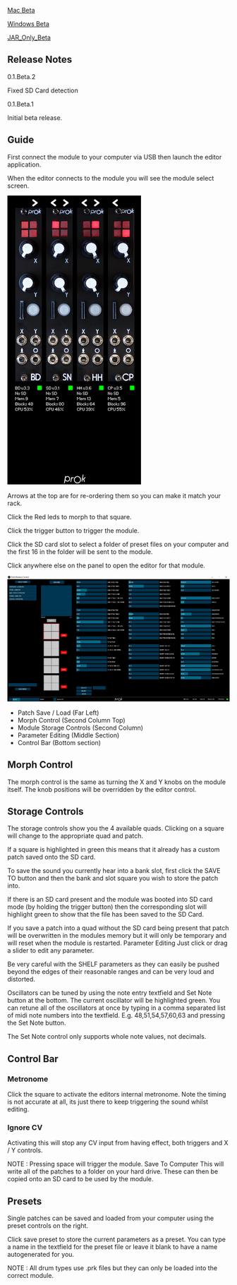 [Mac Beta](https://github.com/Normalised/ProkDrumsEditor/releases/download/v0.1-beta.2/ProkModularEditor_Mac_Beta2.zip)

[Windows Beta](https://github.com/Normalised/ProkDrumsEditor/releases/download/v0.1-beta.2/ProkModularEditor_Win_Beta2.zip)

[JAR_Only_Beta](https://github.com/Normalised/ProkDrumsEditor/releases/download/v0.1-beta.2/ProkModularEditor_JarOnly_Beta2.zip)

Release Notes
-------------

0.1.Beta.2

Fixed SD Card detection

0.1.Beta.1

Initial beta release.

Guide
-----

First connect the module to your computer via USB then launch the editor application.

When the editor connects to the module you will see the module select screen.

![Image of Module Select](ModuleSelect.png)

Arrows at the top are for re-ordering them so you can make it match your rack.

Click the Red leds to morph to that square.

Click the trigger button to trigger the module.

Click the SD card slot to select a folder of preset files on your computer and the first 16 in the folder will be sent to the module.

Click anywhere else on the panel to open the editor for that module.

![Image of Edit Page](Editor_Beta_1.jpg)

- Patch Save / Load         (Far Left)
- Morph Control             (Second Column Top)
- Module Storage Controls     (Second Column)
- Parameter Editing         (Middle Section)
- Control Bar             (Bottom section)

## Morph Control

The morph control is the same as turning the X and Y knobs on the module itself. The knob positions will be overridden by the editor control.

## Storage Controls

The storage controls show you the 4 available quads. 
Clicking on a square will change to the appropriate quad and patch.

If a square is highlighted in green this means that it already has a custom patch saved onto the SD card.

To save the sound you currently hear into a bank slot, first click the SAVE TO button and then the bank and slot square you wish to store the patch into.

If there is an SD card present and the module was booted into SD card mode (by holding the trigger button) then the corresponding slot will highlight green to show that the file has been saved to the SD Card.

If you save a patch into a quad without the SD card being present that patch will be overwritten in the modules memory but it will only be temporary and will reset when the module is restarted.
Parameter Editing
Just click or drag a slider to edit any parameter.

Be very careful with the SHELF parameters as they can easily be pushed beyond the edges of their reasonable ranges and can be very loud and distorted.

Oscillators can be tuned by using the note entry textfield and Set Note button at the bottom.
The current oscillator will be highlighted green.
You can retune all of the oscillators at once by typing in a comma separated list of midi note numbers into the textfield. E.g. 48,51,54,57,60,63 and pressing the Set Note button.

The Set Note control only supports whole note values, not decimals.

## Control Bar

### Metronome

Click the square to activate the editors internal metronome. Note the timing is not accurate at all, its just there to keep triggering the sound whilst editing. 

### Ignore CV 

Activating this will stop any CV input from having effect, both triggers and X / Y controls.

NOTE : Pressing space will trigger the module.
Save To Computer
This will write all of the patches to a folder on your hard drive.
These can then be copied onto an SD card to be used by the module.

## Presets
Single patches can be saved and loaded from your computer using the preset controls on the right.

Click save preset to store the current parameters as a preset. You can type a name in the textfield for the preset file or leave it blank to have a name autogenerated for you.

NOTE : All drum types use .prk files but they can only be loaded into the correct module.

